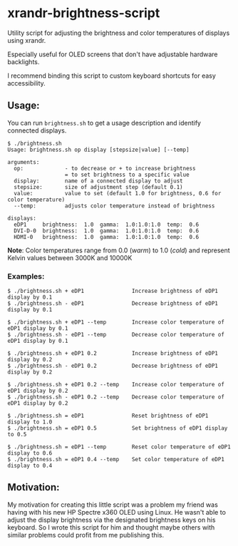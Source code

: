 # xrandr-brightness-script
Utility script for adjusting the brightness and color temperatures of displays using xrandr.

Especially useful for OLED screens that don't have adjustable hardware backlights.

I recommend binding this script to custom keyboard shortcuts for easy accessibility.

## Usage:

You can run `brightness.sh` to get a usage description and identify connected displays.

```
$ ./brightness.sh
Usage: brightness.sh op display [stepsize|value] [--temp]

arguments:
  op:             - to decrease or + to increase brightness
                  = to set brightness to a specific value
  display:        name of a connected display to adjust
  stepsize:       size of adjustment step (default 0.1)
  value:          value to set (default 1.0 for brightness, 0.6 for color temperature)
  --temp:         adjusts color temperature instead of brightness

displays:
  eDP1     brightness:  1.0  gamma:  1.0:1.0:1.0  temp:  0.6
  DVI-D-0  brightness:  1.0  gamma:  1.0:1.0:1.0  temp:  0.6
  HDMI-0   brightness:  1.0  gamma:  1.0:1.0:1.0  temp:  0.6
```

**Note**: Color temperatures range from 0.0 (*warm*) to 1.0 (*cold*) and represent Kelvin values between 3000K and 10000K

### Examples:

```
$ ./brightness.sh + eDP1               Increase brightness of eDP1 display by 0.1
$ ./brightness.sh - eDP1               Decrease brightness of eDP1 display by 0.1

$ ./brightness.sh + eDP1 --temp        Increase color temperature of eDP1 display by 0.1
$ ./brightness.sh - eDP1 --temp        Decrease color temperature of eDP1 display by 0.1

$ ./brightness.sh + eDP1 0.2           Increase brightness of eDP1 display by 0.2
$ ./brightness.sh - eDP1 0.2           Decrease brightness of eDP1 display by 0.2

$ ./brightness.sh + eDP1 0.2 --temp    Increase color temperature of eDP1 display by 0.2
$ ./brightness.sh - eDP1 0.2 --temp    Decrease color temperature of eDP1 display by 0.2

$ ./brightness.sh = eDP1               Reset brightness of eDP1 display to 1.0
$ ./brightness.sh = eDP1 0.5           Set brightness of eDP1 display to 0.5

$ ./brightness.sh = eDP1 --temp        Reset color temperature of eDP1 display to 0.6
$ ./brightness.sh = eDP1 0.4 --temp    Set color temperature of eDP1 display to 0.4
```
## Motivation:

My motivation for creating this little script was a problem my friend was having with his new HP Spectre x360 OLED using Linux.
He wasn't able to adjust the display brightness via the designated brightness keys on his keyboard. 
So I wrote this script for him and thought maybe others with similar problems could profit from me publishing this.
